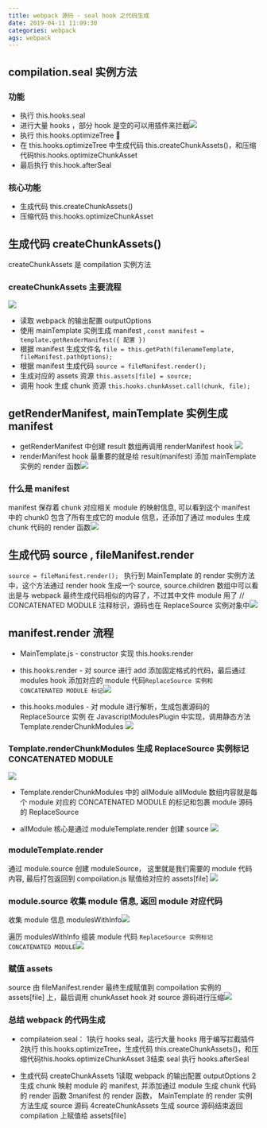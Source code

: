 ```yaml
---
title: webpack 源码 - seal hook 之代码生成
date: 2019-04-11 11:09:30
categories: webpack
ags: webpack
---
```

## compilation.seal 实例方法

### 功能
+ 执行 this.hooks.seal
+ 进行大量 hooks ，部分 hook 是空的可以用插件来拦截![](/images/imagemogr2_auto_orient_strip_7cimageview2_2_w_930_9301697644537403.png)
+ 执行 this.hooks.optimizeTree 
+ 在 this.hooks.optimizeTree 中生成代码 this.createChunkAssets()，和压缩代码this.hooks.optimizeChunkAsset
+ 最后执行 this.hook.afterSeal

### 核心功能
+ 生成代码 this.createChunkAssets()
+ 压缩代码 this.hooks.optimizeChunkAsset

## 生成代码 createChunkAssets()

createChunkAssets 是 compilation 实例方法

### createChunkAssets 主要流程
![](/images/imagemogr2_auto_orient_strip_7cimageview2_2_w_1240_12401697644538107.png)

+ 读取 webpack 的输出配置 outputOptions
+ 使用 mainTemplate 实例生成 manifest , `const manifest = template.getRenderManifest({ 配置 })`
+ 根据 manifest 生成文件名 `file = this.getPath(filenameTemplate, fileManifest.pathOptions);`
+ 根据 manifest 生成代码 `source = fileManifest.render();`
+ 生成对应的 assets 资源 `this.assets[file] = source;`
+ 调用 hook 生成 chunk 资源 `this.hooks.chunkAsset.call(chunk, file);`

## getRenderManifest,  mainTemplate 实例生成 manifest
+ getRenderManifest 中创建 result 数组再调用 renderManifest hook ![](/images/imagemogr2_auto_orient_strip_7cimageview2_2_w_1240_12401697644538722.png)
+ renderManifest hook 最重要的就是给 result(manifest) 添加 mainTemplate 实例的 render 函数![](/images/imagemogr2_auto_orient_strip_7cimageview2_2_w_1240_12401697644539310.png)

### 什么是 manifest
manifest 保存着 chunk 对应相关 module 的映射信息, 可以看到这个 manifest 中的 chunk0 包含了所有生成它的 module 信息，还添加了通过 modules 生成 chunk 代码的 render 函数![](/images/imagemogr2_auto_orient_strip_7cimageview2_2_w_1240_12401697644539894.png)

## 生成代码 source , fileManifest.render
`source = fileManifest.render(); ` 执行到 MainTemplate 的 render 实例方法中，这个方法通过 render hook 生成一个 source,  source.children 数组中可以看出是与 webpack 最终生成代码相似的内容了，不过其中文件 module 用了 // CONCATENATED MODULE 注释标识，源码也在 ReplaceSource 实例对象中![](/images/imagemogr2_auto_orient_strip_7cimageview2_2_w_1240_12401697644540497.png)

## manifest.render 流程
+ MainTemplate.js - constructor 实现 this.hooks.render
+ this.hooks.render - 对 source 进行 add 添加固定格式的代码，最后通过 modules hook 添加对应的 module 代码`ReplaceSource 实例和 CONCATENATED MODULE 标记`![](/images/imagemogr2_auto_orient_strip_7cimageview2_2_w_1240_12401697644541103.png)

+ this.hooks.modules - 对 module 进行解析，生成包裹源码的 ReplaceSource 实例
  在 JavascriptModulesPlugin 中实现，调用静态方法 Template.renderChunkModules
  ![](/images/imagemogr2_auto_orient_strip_7cimageview2_2_w_1240_12401697644541698.png)

### Template.renderChunkModules 生成 ReplaceSource 实例标记 CONCATENATED MODULE
![](/images/imagemogr2_auto_orient_strip_7cimageview2_2_w_1240_12401697644542288.png)

+ Template.renderChunkModules 中的 allModule
  allModule 数组内容就是每个 module 对应的 CONCATENATED MODULE 的标记和包裹 module 源码的 ReplaceSource

+ allModule 核心是通过 moduleTemplate.render 创建 source ![](/images/imagemogr2_auto_orient_strip_7cimageview2_2_w_930_9301697644542895.png)


### moduleTemplate.render
通过 module.source 创建 moduleSource， 这里就是我们需要的 module 代码内容, 最后打包返回到 compoilation.js 赋值给对应的 assets[file]
![](/images/imagemogr2_auto_orient_strip_7cimageview2_2_w_1240_12401697644543490.png)

### module.source 收集 module 信息,  返回 module 对应代码
收集 module 信息 modulesWithInfo![](/images/imagemogr2_auto_orient_strip_7cimageview2_2_w_1240_12401697644544093.png)

遍历 modulesWithInfo 组装 module 代码 `ReplaceSource 实例标记 CONCATENATED MODULE`![](/images/imagemogr2_auto_orient_strip_7cimageview2_2_w_1240_12401697644544700.png)



### 赋值 assets
source 由 fileManifest.render 最终生成赋值到 compoilation 实例的 assets[file] 上，最后调用 chunkAsset hook 对 source 源码进行压缩![](/images/imagemogr2_auto_orient_strip_7cimageview2_2_w_1240_12401697644545296.png)

### 总结 webpack 的代码生成
+ compilateion.seal：
  1执行 hooks seal，运行大量 hooks 用于编写拦截插件
  2执行 this.hooks.optimizeTree，生成代码 this.createChunkAssets()，和压缩代码this.hooks.optimizeChunkAsset
  3结束 seal 执行 hooks.afterSeal

+ 生成代码 createChunkAssets
  1读取 webpack 的输出配置 outputOptions
  2生成 chunk 映射 module 的 manifest, 并添加通过 module 生成 chunk 代码的 render 函数
  3manifest 的 render 函数， MainTemplate 的 render 实例方法生成 source 源码
  4createChunkAssets 生成 source 源码结束返回 compilation 上赋值给 assets[file]
